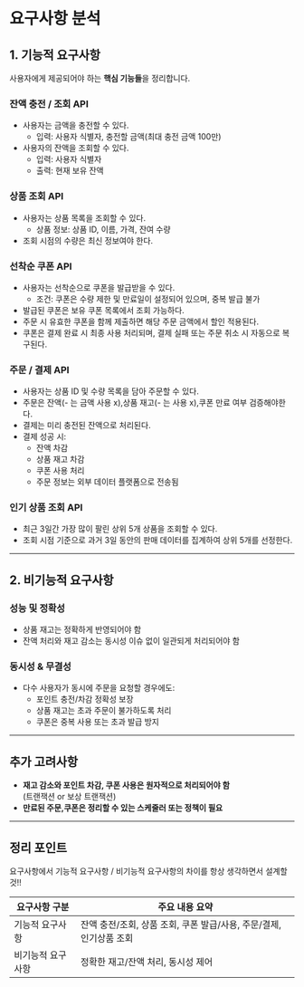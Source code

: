 

 #  요구사항 분석
 
 ##  1. 기능적 요구사항
 
 사용자에게 제공되어야 하는 **핵심 기능들**을 정리합니다.
 
 ###  잔액 충전 / 조회 API
 - 사용자는 금액을 충전할 수 있다.
   - 입력: 사용자 식별자, 충전할 금액(최대 충전 금액 100만)
 - 사용자의 잔액을 조회할 수 있다.
   - 입력: 사용자 식별자
   - 출력: 현재 보유 잔액
 
 ### 상품 조회 API
 - 사용자는 상품 목록을 조회할 수 있다.
   - 상품 정보: 상품 ID, 이름, 가격, 잔여 수량
 - 조회 시점의 수량은 최신 정보여야 한다.
 
 ### 선착순 쿠폰 API
 - 사용자는 선착순으로 쿠폰을 발급받을 수 있다.
     - 조건: 쿠폰은 수량 제한 및 만료일이 설정되어 있으며, 중복 발급 불가
 - 발급된 쿠폰은 보유 쿠폰 목록에서 조회 가능하다.
 - 주문 시 유효한 쿠폰을 함께 제출하면 해당 주문 금액에서 할인 적용된다.
 - 쿠폰은 결제 완료 시 최종 사용 처리되며, 결제 실패 또는 주문 취소 시 자동으로 복구된다.
 
 ### 주문 / 결제 API
 - 사용자는 상품 ID 및 수량 목록을 담아 주문할 수 있다.
 - 주문은 잔액(- 는 금액 사용 x),상품 재고(- 는 사용 x),쿠폰 만료 여부 검증해야한다. 
 - 결제는 미리 충전된 잔액으로 처리된다.
 - 결제 성공 시:
   - 잔액 차감
   - 상품 재고 차감
   - 쿠폰 사용 처리
   - 주문 정보는 외부 데이터 플랫폼으로 전송됨
 
 ### 인기 상품 조회 API
 - 최근 3일간 가장 많이 팔린 상위 5개 상품을 조회할 수 있다.
 - 조회 시점 기준으로 과거 3일 동안의 판매 데이터를 집계하여 상위 5개를 선정한다.
 
 ---
 
 ##  2. 비기능적 요구사항
 
 ###  성능 및 정확성
 - 상품 재고는 정확하게 반영되어야 함
 - 잔액 처리와 재고 감소는 동시성 이슈 없이 일관되게 처리되어야 함
 
 ###  동시성 & 무결성
 - 다수 사용자가 동시에 주문을 요청할 경우에도:
   - 포인트 충전/차감 정확성 보장
   - 상품 재고는 초과 주문이 불가하도록 처리
   - 쿠폰은 중복 사용 또는 초과 발급 방지

    
 ---
 
 ##  추가 고려사항
 
 - **재고 감소와 포인트 차감, 쿠폰 사용은 원자적으로 처리되어야 함**  
   (트랜잭션 or 보상 트랜잭션)
 - **만료된 주문,쿠폰은 정리할 수 있는 스케줄러 또는 정책이 필요**
 
 ---
 
 ##  정리 포인트
 요구사항에서 기능적 요구사항 / 비기능적 요구사항의 차이를 항상 생각하면서 설계할 것!!
 
 | 요구사항 구분         | 주요 내용 요약                                                      |
 |----------------------|-------------------------------------------------------------------|
 | 기능적 요구사항       | 잔액 충전/조회, 상품 조회, 쿠폰 발급/사용, 주문/결제, 인기상품 조회   |
 | 비기능적 요구사항     | 정확한 재고/잔액 처리, 동시성 제어|